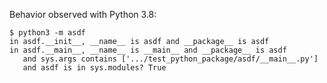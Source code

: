 Behavior observed with Python 3.8:

```
$ python3 -m asdf
in asdf.__init__, __name__ is asdf and __package__ is asdf
in asdf.__main__, __name__ is __main__ and __package__ is asdf
   and sys.args contains ['.../test_python_package/asdf/__main__.py']
   and asdf is in sys.modules? True
```
